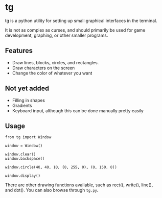 
# tg
tg is a python utility for setting up small graphical interfaces in the terminal.

It is not as complex as curses, and should primarily be used for game development, graphing, or other smaller programs.

## Features
- Draw lines, blocks, circles, and rectangles.
- Draw characters on the screen
- Change the color of whatever you want

## Not yet added
- Filling in shapes
- Gradients
- Keyboard input, although this can be done manually pretty easily

## Usage
```
from tg import Window

window = Window()

window.clear()
window.backspace()

window.circle(40, 40, 10, (0, 255, 0), (0, 150, 0))

window.display()
```

There are other drawing functions available, such as rect(), write(), line(), and dot(). You can also browse through `tg.py`.

